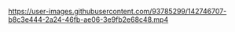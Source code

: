 


https://user-images.githubusercontent.com/93785299/142746707-b8c3e444-2a24-46fb-ae06-3e9fb2e68c48.mp4

